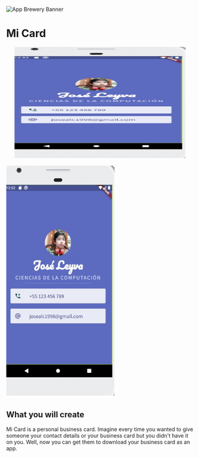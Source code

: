 ![App Brewery Banner](https://github.com/londonappbrewery/Images/blob/master/AppBreweryBanner.png)

# Mi Card

<p align="center">
  <img width="460" height="300" src="images/InterfazFinal.jpg">
</p>

![Interfaz Final](images/InterfazFinal.jpg)

## What you will create

Mi Card is a personal business card. Imagine every time you wanted to give someone your contact details or your business card but you didn't have it on you. Well, now you can get them to download your business card as an app.
